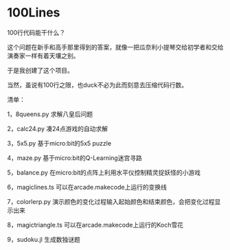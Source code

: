 # 100Lines

100行代码能干什么？

这个问题在新手和高手那里得到的答案，就像一把瓜奈利小提琴交给初学者和交给演奏家一样有着天壤之别。

于是我创建了这个项目。

当然，虽说有100行之限，也duck不必为此而刻意去压缩代码行数。

清单：

1，8queens.py  求解八皇后问题

2，calc24.py   凑24点游戏的自动求解

3，5x5.py      基于micro:bit的5x5 puzzle

4，maze.py     基于micro:bit的Q-Learning迷宫寻路

5，balance.py  在micro:bit的点阵上利用水平仪控制精灵捉妖怪的小游戏

6，magiclines.ts 可以在arcade.makecode上运行的变换线

7，colorlerp.py 演示颜色的变化过程输入起始颜色和结束颜色，会把变化过程显示出来

8，magictriangle.ts 可以在arcade.makecode上运行的Koch雪花

9，sudoku.jl 生成数独谜题
